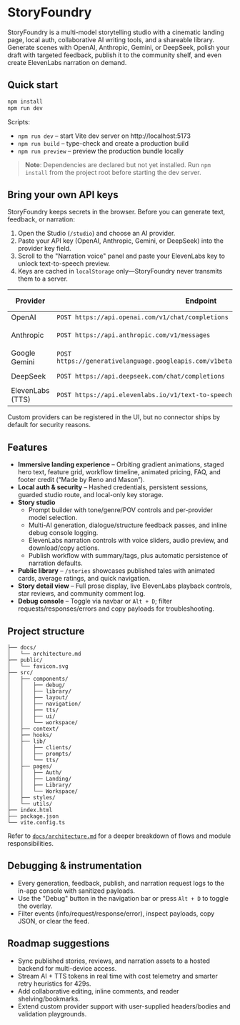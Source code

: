 ﻿# StoryFoundry

StoryFoundry is a multi-model storytelling studio with a cinematic landing page, local auth, collaborative AI writing tools, and a shareable library. Generate scenes with OpenAI, Anthropic, Gemini, or DeepSeek, polish your draft with targeted feedback, publish it to the community shelf, and even create ElevenLabs narration on demand.

## Quick start

```bash
npm install
npm run dev
```

Scripts:

- `npm run dev` – start Vite dev server on http://localhost:5173
- `npm run build` – type-check and create a production build
- `npm run preview` – preview the production bundle locally

> **Note**: Dependencies are declared but not yet installed. Run `npm install` from the project root before starting the dev server.

## Bring your own API keys

StoryFoundry keeps secrets in the browser. Before you can generate text, feedback, or narration:

1. Open the Studio (`/studio`) and choose an AI provider.
2. Paste your API key (OpenAI, Anthropic, Gemini, or DeepSeek) into the provider key field.
3. Scroll to the "Narration voice" panel and paste your ElevenLabs key to unlock text-to-speech preview.
4. Keys are cached in `localStorage` only—StoryFoundry never transmits them to a server.

| Provider | Endpoint | Default model |
| --- | --- | --- |
| OpenAI | `POST https://api.openai.com/v1/chat/completions` | `gpt-4o-mini` |
| Anthropic | `POST https://api.anthropic.com/v1/messages` | `claude-3-5-haiku-latest` |
| Google Gemini | `POST https://generativelanguage.googleapis.com/v1beta/models/{model}:generateContent` | `gemini-1.5-flash` |
| DeepSeek | `POST https://api.deepseek.com/chat/completions` | `deepseek-chat` |
| ElevenLabs (TTS) | `POST https://api.elevenlabs.io/v1/text-to-speech/{voiceId}` | Configurable |

Custom providers can be registered in the UI, but no connector ships by default for security reasons.

## Features

- **Immersive landing experience** – Orbiting gradient animations, staged hero text, feature grid, workflow timeline, animated pricing, FAQ, and footer credit (“Made by Reno and Mason”).
- **Local auth & security** – Hashed credentials, persistent sessions, guarded studio route, and local-only key storage.
- **Story studio**
  - Prompt builder with tone/genre/POV controls and per-provider model selection.
  - Multi-AI generation, dialogue/structure feedback passes, and inline debug console logging.
  - ElevenLabs narration controls with voice sliders, audio preview, and download/copy actions.
  - Publish workflow with summary/tags, plus automatic persistence of narration defaults.
- **Public library** – `/stories` showcases published tales with animated cards, average ratings, and quick navigation.
- **Story detail view** – Full prose display, live ElevenLabs playback controls, star reviews, and community comment log.
- **Debug console** – Toggle via navbar or `Alt + D`; filter requests/responses/errors and copy payloads for troubleshooting.

## Project structure

```
├── docs/
│   └── architecture.md
├── public/
│   └── favicon.svg
├── src/
│   ├── components/
│   │   ├── debug/
│   │   ├── library/
│   │   ├── layout/
│   │   ├── navigation/
│   │   ├── tts/
│   │   ├── ui/
│   │   └── workspace/
│   ├── context/
│   ├── hooks/
│   ├── lib/
│   │   ├── clients/
│   │   ├── prompts/
│   │   └── tts/
│   ├── pages/
│   │   ├── Auth/
│   │   ├── Landing/
│   │   ├── Library/
│   │   └── Workspace/
│   ├── styles/
│   └── utils/
├── index.html
├── package.json
└── vite.config.ts
```

Refer to [`docs/architecture.md`](docs/architecture.md) for a deeper breakdown of flows and module responsibilities.

## Debugging & instrumentation

- Every generation, feedback, publish, and narration request logs to the in-app console with sanitized payloads.
- Use the "Debug" button in the navigation bar or press `Alt + D` to toggle the overlay.
- Filter events (info/request/response/error), inspect payloads, copy JSON, or clear the feed.

## Roadmap suggestions

- Sync published stories, reviews, and narration assets to a hosted backend for multi-device access.
- Stream AI + TTS tokens in real time with cost telemetry and smarter retry heuristics for 429s.
- Add collaborative editing, inline comments, and reader shelving/bookmarks.
- Extend custom provider support with user-supplied headers/bodies and validation playgrounds.
